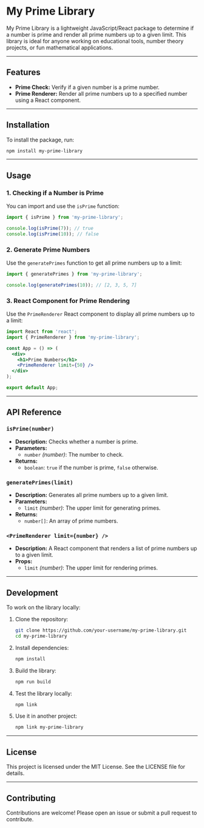 # My Prime Library

My Prime Library is a lightweight JavaScript/React package to determine if a number is prime and render all prime numbers up to a given limit. This library is ideal for anyone working on educational tools, number theory projects, or fun mathematical applications.

---

## Features

- **Prime Check:** Verify if a given number is a prime number.
- **Prime Renderer:** Render all prime numbers up to a specified number using a React component.

---

## Installation

To install the package, run:

```bash
npm install my-prime-library
```

---

## Usage

### 1. **Checking if a Number is Prime**

You can import and use the `isPrime` function:

```javascript
import { isPrime } from 'my-prime-library';

console.log(isPrime(7)); // true
console.log(isPrime(10)); // false
```

### 2. **Generate Prime Numbers**

Use the `generatePrimes` function to get all prime numbers up to a limit:

```javascript
import { generatePrimes } from 'my-prime-library';

console.log(generatePrimes(10)); // [2, 3, 5, 7]
```

### 3. **React Component for Prime Rendering**

Use the `PrimeRenderer` React component to display all prime numbers up to a limit:

```jsx
import React from 'react';
import { PrimeRenderer } from 'my-prime-library';

const App = () => (
  <div>
    <h1>Prime Numbers</h1>
    <PrimeRenderer limit={50} />
  </div>
);

export default App;
```

---

## API Reference

### `isPrime(number)`
- **Description:** Checks whether a number is prime.
- **Parameters:**
  - `number` *(number)*: The number to check.
- **Returns:**
  - `boolean`: `true` if the number is prime, `false` otherwise.

### `generatePrimes(limit)`
- **Description:** Generates all prime numbers up to a given limit.
- **Parameters:**
  - `limit` *(number)*: The upper limit for generating primes.
- **Returns:**
  - `number[]`: An array of prime numbers.

### `<PrimeRenderer limit={number} />`
- **Description:** A React component that renders a list of prime numbers up to a given limit.
- **Props:**
  - `limit` *(number)*: The upper limit for rendering primes.

---

## Development

To work on the library locally:

1. Clone the repository:
   ```bash
   git clone https://github.com/your-username/my-prime-library.git
   cd my-prime-library
   ```

2. Install dependencies:
   ```bash
   npm install
   ```

3. Build the library:
   ```bash
   npm run build
   ```

4. Test the library locally:
   ```bash
   npm link
   ```

5. Use it in another project:
   ```bash
   npm link my-prime-library
   ```

---

## License

This project is licensed under the MIT License. See the LICENSE file for details.

---

## Contributing

Contributions are welcome! Please open an issue or submit a pull request to contribute.

